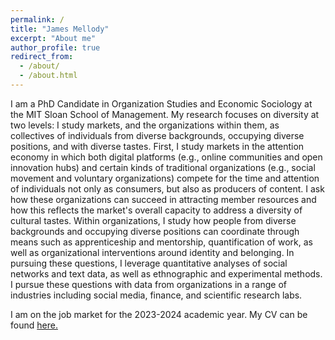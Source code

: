 ```yaml
---
permalink: /
title: "James Mellody"
excerpt: "About me"
author_profile: true
redirect_from: 
  - /about/
  - /about.html
---
```


I am a PhD Candidate in Organization Studies and Economic Sociology at the MIT Sloan School of Management. My research focuses on diversity at two levels: I study markets, and the organizations within them, as collectives of individuals from diverse backgrounds, occupying diverse positions, and with diverse tastes. First, I study markets in the attention economy in which both digital platforms (e.g., online communities and open innovation hubs) and certain kinds of traditional organizations (e.g., social movement and voluntary organizations) compete for the time and attention of individuals not only as consumers, but also as producers of content. I ask how these organizations can succeed in attracting member resources and how this reflects the market's overall capacity to address a diversity of cultural tastes. Within organizations, I study how people from diverse backgrounds and occupying diverse positions can coordinate through means such as apprenticeship and mentorship, quantification of work, as well as organizational interventions around identity and belonging. In pursuing these questions, I leverage quantitative analyses of social networks and text data, as well as ethnographic and experimental methods. I pursue these questions with data from organizations in a range of industries including social media, finance, and scientific research labs.

I am on the job market for the 2023-2024 academic year. My CV can be found <a href="files/Mellody_CV_2023.pdf" target="_blank">here.</a>